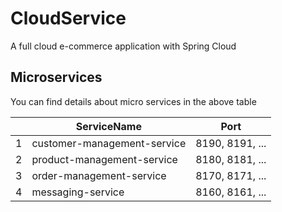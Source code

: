 # CloudService
A full cloud e-commerce application with Spring Cloud 

## Microservices
You can find details about micro services in the above table

|       | ServiceName                    |  Port             |
| :---: | ------------------------------ |  :---:            |
| 1     | customer-management-service    | 8190, 8191, ...   |
| 2     | product-management-service     | 8180, 8181, ...   |
| 3     | order-management-service       | 8170, 8171, ...   |
| 4     | messaging-service              | 8160, 8161, ...   |
